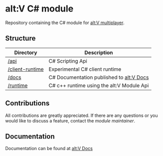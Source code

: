 # alt:V C# module

Repository containing the C# module for [alt:V multiplayer](https://altv.mp/).

## Structure

| Directory          | Description                                             |
| ------------------ | ------------------------------------------------------- |
| [/api](/api) | C# Scripting Api                      |
| [/client-runtime](/client-runtime) | Experimental C# client runtime                 |
| [/docs](/docs) | C# Documentation published to [alt:V Docs](http://docs.altv.mp/)      |
| [/runtime](/runtime)     | C# c++ runtime using the alt:V Module Api    |

## Contributions

All contributions are greatly appreciated.
If there are any questions or you would like to discuss a feature,
contact the *module maintainer*.

## Documentation

Documentation can be found at [alt:V Docs](http://docs.altv.mp/)
